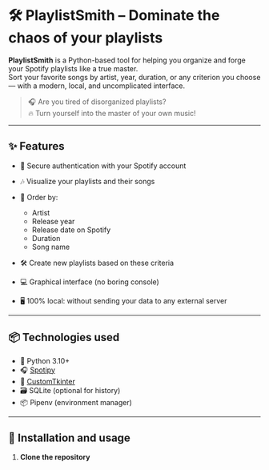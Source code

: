 # 🛠️ PlaylistSmith – Dominate the chaos of your playlists

**PlaylistSmith** is a Python-based tool for helping you organize and forge your Spotify playlists like a true master.  
Sort your favorite songs by artist, year, duration, or any criterion you choose — with a modern, local, and uncomplicated interface.

> 🎧 Are you tired of disorganized playlists?  
> 🔥 Turn yourself into the master of your own music!

---

## ✨ Features

- 🔐 Secure authentication with your Spotify account
- 🎶 Visualize your playlists and their songs
- 🧠 Order by:
  - Artist
  - Release year
  - Release date on Spotify
  - Duration
  - Song name

- 🛠️ Create new playlists based on these criteria
- 💻 Graphical interface (no boring console)
- 🖥️ 100% local: without sending your data to any external server

---

## 📦 Technologies used

- 🐍 Python 3.10+
- 🎧 [Spotipy](https://spotipy.readthedocs.io/)
- 🎨 [CustomTkinter](https://github.com/TomSchimansky/CustomTkinter)
- 🗃️ SQLite (optional for history)
- 📦 Pipenv (environment manager)

---

## 🚀 Installation and usage

1. **Clone the repository**
